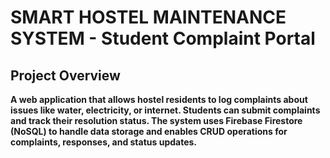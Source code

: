 # SMART HOSTEL MAINTENANCE SYSTEM - Student Complaint Portal
## Project Overview

**A web application that allows hostel residents to log complaints about issues like water, electricity, or internet. Students can submit complaints and track their resolution status. The system uses Firebase Firestore (NoSQL) to handle data storage and enables CRUD operations for complaints, responses, and status updates.**